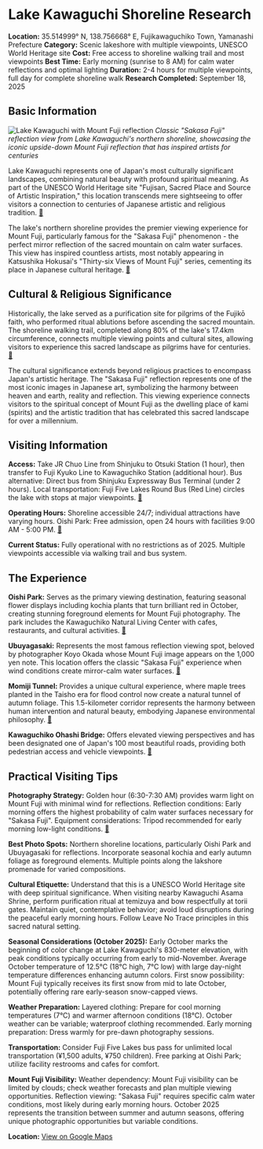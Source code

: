# Lake Kawaguchi Shoreline Research

**Location:** 35.514999° N, 138.756668° E, Fujikawaguchiko Town, Yamanashi Prefecture
**Category:** Scenic lakeshore with multiple viewpoints, UNESCO World Heritage site
**Cost:** Free access to shoreline walking trail and most viewpoints
**Best Time:** Early morning (sunrise to 8 AM) for calm water reflections and optimal lighting
**Duration:** 2-4 hours for multiple viewpoints, full day for complete shoreline walk
**Research Completed:** September 18, 2025

## Basic Information

![Lake Kawaguchi with Mount Fuji reflection](https://www.yamanashi-kankou.jp/english/uncover/images/lake-kawaguchi.jpg)
*Classic "Sakasa Fuji" reflection view from Lake Kawaguchi's northern shoreline, showcasing the iconic upside-down Mount Fuji reflection that has inspired artists for centuries*

Lake Kawaguchi represents one of Japan's most culturally significant landscapes, combining natural beauty with profound spiritual meaning. As part of the UNESCO World Heritage site "Fujisan, Sacred Place and Source of Artistic Inspiration," this location transcends mere sightseeing to offer visitors a connection to centuries of Japanese artistic and religious tradition. [🔗](https://www.japan.travel/en/spot/1329/)

The lake's northern shoreline provides the premier viewing experience for Mount Fuji, particularly famous for the "Sakasa Fuji" phenomenon - the perfect mirror reflection of the sacred mountain on calm water surfaces. This view has inspired countless artists, most notably appearing in Katsushika Hokusai's "Thirty-six Views of Mount Fuji" series, cementing its place in Japanese cultural heritage. [🔗](https://en.kawaguchiko.net/recommend-en/20-recommended-mt-fuji-photo-points/)

## Cultural & Religious Significance

Historically, the lake served as a purification site for pilgrims of the Fujikō faith, who performed ritual ablutions before ascending the sacred mountain. The shoreline walking trail, completed along 80% of the lake's 17.4km circumference, connects multiple viewing points and cultural sites, allowing visitors to experience this sacred landscape as pilgrims have for centuries. [🔗](https://www.alltrails.com/trail/japan/yamanashi/lake-kawaguchi-walk)

The cultural significance extends beyond religious practices to encompass Japan's artistic heritage. The "Sakasa Fuji" reflection represents one of the most iconic images in Japanese art, symbolizing the harmony between heaven and earth, reality and reflection. This viewing experience connects visitors to the spiritual concept of Mount Fuji as the dwelling place of kami (spirits) and the artistic tradition that has celebrated this sacred landscape for over a millennium.

## Visiting Information

**Access:** Take JR Chuo Line from Shinjuku to Otsuki Station (1 hour), then transfer to Fuji Kyuko Line to Kawaguchiko Station (additional hour). Bus alternative: Direct bus from Shinjuku Expressway Bus Terminal (under 2 hours). Local transportation: Fuji Five Lakes Round Bus (Red Line) circles the lake with stops at major viewpoints. [🔗](https://www.japan.travel/en/spot/1329/)

**Operating Hours:** Shoreline accessible 24/7; individual attractions have varying hours. Oishi Park: Free admission, open 24 hours with facilities 9:00 AM - 5:00 PM. [🔗](https://en.kawaguchiko.net/park-en/oishi-park/)

**Current Status:** Fully operational with no restrictions as of 2025. Multiple viewpoints accessible via walking trail and bus system.

## The Experience

**Oishi Park:** Serves as the primary viewing destination, featuring seasonal flower displays including kochia plants that turn brilliant red in October, creating stunning foreground elements for Mount Fuji photography. The park includes the Kawaguchiko Natural Living Center with cafes, restaurants, and cultural activities. [🔗](https://www.gltjp.com/en/directory/item/14551/)

**Ubuyagasaki:** Represents the most famous reflection viewing spot, beloved by photographer Koyo Okada whose Mount Fuji image appears on the 1,000 yen note. This location offers the classic "Sakasa Fuji" experience when wind conditions create mirror-calm water surfaces. [🔗](https://tessomewhere.com/best-view-of-mt-fuji-from-kawaguchiko/)

**Momiji Tunnel:** Provides a unique cultural experience, where maple trees planted in the Taisho era for flood control now create a natural tunnel of autumn foliage. This 1.5-kilometer corridor represents the harmony between human intervention and natural beauty, embodying Japanese environmental philosophy. [🔗](https://en.kawaguchiko.net/recommend-en/momiji/)

**Kawaguchiko Ohashi Bridge:** Offers elevated viewing perspectives and has been designated one of Japan's 100 most beautiful roads, providing both pedestrian access and vehicle viewpoints. [🔗](https://en.kawaguchiko.net/recommend-en/20-recommended-mt-fuji-photo-points/)

## Practical Visiting Tips

**Photography Strategy:** Golden hour (6:30-7:30 AM) provides warm light on Mount Fuji with minimal wind for reflections. Reflection conditions: Early morning offers the highest probability of calm water surfaces necessary for "Sakasa Fuji". Equipment considerations: Tripod recommended for early morning low-light conditions. [🔗](https://tessomewhere.com/best-view-of-mt-fuji-from-kawaguchiko/)

**Best Photo Spots:** Northern shoreline locations, particularly Oishi Park and Ubuyagasaki for reflections. Incorporate seasonal kochia and early autumn foliage as foreground elements. Multiple points along the lakshore promenade for varied compositions.

**Cultural Etiquette:** Understand that this is a UNESCO World Heritage site with deep spiritual significance. When visiting nearby Kawaguchi Asama Shrine, perform purification ritual at temizuya and bow respectfully at torii gates. Maintain quiet, contemplative behavior; avoid loud disruptions during the peaceful early morning hours. Follow Leave No Trace principles in this sacred natural setting.

**Seasonal Considerations (October 2025):** Early October marks the beginning of color change at Lake Kawaguchi's 830-meter elevation, with peak conditions typically occurring from early to mid-November. Average October temperature of 12.5°C (18°C high, 7°C low) with large day-night temperature differences enhancing autumn colors. First snow possibility: Mount Fuji typically receives its first snow from mid to late October, potentially offering rare early-season snow-capped views.

**Weather Preparation:** Layered clothing: Prepare for cool morning temperatures (7°C) and warmer afternoon conditions (18°C). October weather can be variable; waterproof clothing recommended. Early morning preparation: Dress warmly for pre-dawn photography sessions.

**Transportation:** Consider Fuji Five Lakes bus pass for unlimited local transportation (¥1,500 adults, ¥750 children). Free parking at Oishi Park; utilize facility restrooms and cafes for comfort.

**Mount Fuji Visibility:** Weather dependency: Mount Fuji visibility can be limited by clouds; check weather forecasts and plan multiple viewing opportunities. Reflection viewing: "Sakasa Fuji" requires specific calm water conditions, most likely during early morning hours. October 2025 represents the transition between summer and autumn seasons, offering unique photographic opportunities but variable conditions.

**Location:** [View on Google Maps](https://www.google.com/maps/place/Lake+Kawaguchi/@35.514999,138.756668,15z/data=!3m1!4b1!4m6!3m5!1s0x60195f0a0a0a0a0a:0xa0a0a0a0a0a0a0a0!8m2!3d35.514999!4d138.756668!16s%2Fg%2F1td8jsnh)
